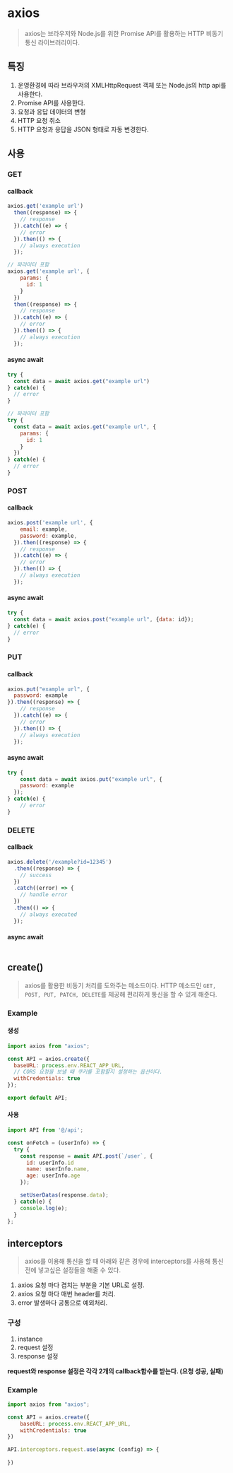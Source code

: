 # axios
> axios는 브라우저와 Node.js를 위한 Promise API를 활용하는 HTTP 비동기 통신 라이브러리이다.

## 특징
1. 운영환경에 따라 브라우저의 XMLHttpRequest 객체 또는 Node.js의 http api를 사용한다.
2. Promise API를 사용한다.
3. 요청과 응답 데이터의 변형
4. HTTP 요청 취소
5. HTTP 요청과 응답을 JSON 형태로 자동 변경한다.

## 사용
### GET
#### callback
```js
axios.get('example url')
  then((response) => {
    // response
  }).catch((e) => {
    // error
  }).then(() => {
    // always execution
  });

// 파라미터 포함
axios.get('example url', {
    params: {
      id: 1
    }
  })
  then((response) => {
    // response
  }).catch((e) => {
    // error
  }).then(() => {
    // always execution
  });
```
#### async await
```js
try {
  const data = await axios.get("example url")
} catch(e) {
  // error 
}

// 파라미터 포함
try {
  const data = await axios.get("example url", {
    params: {
      id: 1
    }
  })
} catch(e) {
  // error 
}
```

### POST
#### callback
```js
axios.post('example url', {
    email: example,
    password: example,
  }).then((response) => {
    // response
  }).catch((e) => {
    // error
  }).then(() => {
    // always execution
  });
```

#### async await
```js
try {
  const data = await axios.post("example url", {data: id});
} catch(e) {
  // error
}
```

### PUT
#### callback
```js
axios.put("example url", {
  password: example
}).then((response) => {
    // response
  }).catch((e) => {
    // error
  }).then(() => {
    // always execution
  });
```

#### async await
```js
try {
	const data = await axios.put("example url", { 
    password: example
  });
} catch(e) {
	// error
}
```

### DELETE
#### callback
```js
axios.delete('/example?id=12345')
  .then((response) => {
    // success
  })
  .catch((error) => {
    // handle error
  })
  .then(() => {
    // always executed
  });
```
#### async await
```js

```
## create()
> axios를 활용한 비동기 처리를 도와주는 메소드이다. HTTP 메소드인 `GET, POST, PUT, PATCH, DELETE`를 제공해
> 편리하게 통신을 할 수 있게 해준다.

### Example

#### 생성
```js
import axios from "axios";

const API = axios.create({
  baseURL: process.env.REACT_APP_URL,
  // CORS 요청을 보낼 때 쿠키를 포함할지 설정하는 옵션이다.
  withCredentials: true
});

export default API;
```

#### 사용
```js
import API from '@/api';

const onFetch = (userInfo) => {
  try {
    const response = await API.post(`/user`, {
      id: userInfo.id 
      name: userInfo.name,
      age: userInfo.age
    });

    setUserDatas(response.data);
  } catch(e) {
    console.log(e);
  }
};
```

## interceptors
> axios를 이용해 통신을 할 때 아래와 같은 경우에 interceptors를 사용해 통신 전에 넣고싶은 설정들을 해줄 수 있다.
1. axios 요청 마다 겹치는 부분을 기본 URL로 설정.
2. axios 요청 마다 매번 header를 처리.
3. error 발생마다 공통으로 예외처리.

### 구성
1. instance
2. request 설정
3. response 설정  

__request와 response 설정은 각각 2개의 callback함수를 받는다. (요청 성공, 실패)__

### Example
```js
import axios from "axios";

const API = axios.create({
    baseURL: process.env.REACT_APP_URL,
    withCredentials: true
})

API.interceptors.request.use(async (config) => {
   
})
```
